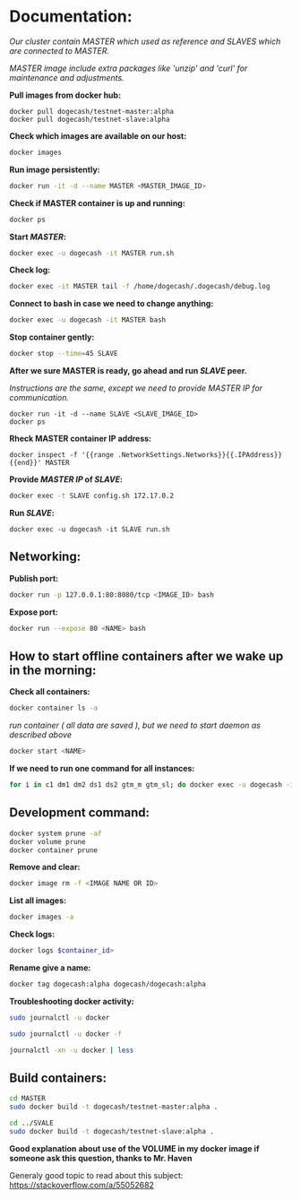 # Documentation:

_Our cluster contain MASTER which used as reference and SLAVES  which are connected to MASTER._

_MASTER image include extra packages like 'unzip' and 'curl' for maintenance and adjustments._

__Pull images from docker hub:__
```docker
docker pull dogecash/testnet-master:alpha
docker pull dogecash/testnet-slave:alpha
```
__Check which images are available on our host:__
```sh
docker images
```
__Run image persistently:__
```sh
docker run -it -d --name MASTER <MASTER_IMAGE_ID>
```
__Check if MASTER container is up and running:__
```sh
docker ps
```
__Start *MASTER*:__
```sh
docker exec -u dogecash -it MASTER run.sh
```
__Check log:__
```sh
docker exec -it MASTER tail -f /home/dogecash/.dogecash/debug.log
```
__Connect to bash in case we need to change anything:__
```sh
docker exec -u dogecash -it MASTER bash
```
__Stop container gently:__
```sh
docker stop --time=45 SLAVE
```
__After we sure MASTER is ready, go ahead and run *SLAVE* peer.__

_Instructions are the same, except we need to provide MASTER IP for communication._

```docker
docker run -it -d --name SLAVE <SLAVE_IMAGE_ID>
docker ps
```
__Rheck MASTER container IP address:__
```docker
docker inspect -f '{{range .NetworkSettings.Networks}}{{.IPAddress}}{{end}}' MASTER
```
__Provide *MASTER IP* of *SLAVE*:__
```sh
docker exec -t SLAVE config.sh 172.17.0.2
```

__Run *SLAVE*:__
```docker
docker exec -u dogecash -it SLAVE run.sh
```

## Networking:

__Publish port:__
```sh
docker run -p 127.0.0.1:80:8080/tcp <IMAGE_ID> bash
```
__Expose port:__
```sh
docker run --expose 80 <NAME> bash
```
    
## How to start offline containers after we wake up in the morning:

__Check all containers:__
```sh
docker container ls -a
```
_run container ( all data are saved ), but we need to start daemon as described above_
```sh
docker start <NAME>
```
__If we need to run one command for all instances:__
```sh
for i in c1 dm1 dm2 ds1 ds2 gtm_m gtm_sl; do docker exec -u dogecash -it $i /bin/bash -c "whatever we need to do"; done
```

## Development command:
```sh
docker system prune -af
docker volume prune
docker container prune
```
__Remove and clear:__
```sh
docker image rm -f <IMAGE NAME OR ID>
```
__List all images:__
```sh
docker images -a
```

__Check logs:__
```sh
docker logs $container_id>
```

__Rename give a name:__
```sh
docker tag dogecash:alpha dogecash/dogecash:alpha
```

__Troubleshooting docker activity:__
```sh
sudo journalctl -u docker

sudo journalctl -u docker -f

journalctl -xn -u docker | less
```
## Build containers:
```sh
cd MASTER
sudo docker build -t dogecash/testnet-master:alpha .

cd ../SVALE
sudo docker build -t dogecash/testnet-slave:alpha .
```



__Good explanation about use of the VOLUME in my docker image if someone ask this question, thanks to Mr. Haven__

Generaly good topic to read about this subject: https://stackoverflow.com/a/55052682
